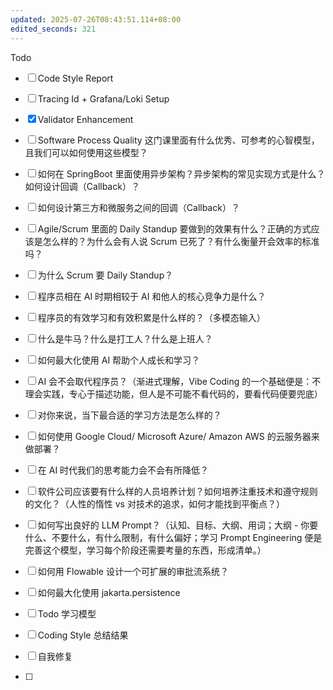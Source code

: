 ```yaml
---
updated: 2025-07-26T08:43:51.114+08:00
edited_seconds: 321
---
```

Todo
- [ ] Code Style Report
- [ ] Tracing Id + Grafana/Loki Setup
- [x] Validator Enhancement
- [ ] Software Process Quality 这门课里面有什么优秀、可参考的心智模型，且我们可以如何使用这些模型？
- [ ] 如何在 SpringBoot 里面使用异步架构？异步架构的常见实现方式是什么？如何设计回调（Callback）？
- [ ] 如何设计第三方和微服务之间的回调（Callback）？
- [ ] Agile/Scrum 里面的 Daily Standup 要做到的效果有什么？正确的方式应该是怎么样的？为什么会有人说 Scrum 已死了？有什么衡量开会效率的标准吗？
- [ ] 为什么 Scrum 要 Daily Standup？
- [ ] 程序员相在 AI 时期相较于 AI 和他人的核心竞争力是什么？
- [ ] 程序员的有效学习和有效积累是什么样的？（多模态输入）
- [ ] 什么是牛马？什么是打工人？什么是上班人？
- [ ] 如何最大化使用 AI 帮助个人成长和学习？
- [ ] AI 会不会取代程序员？（渐进式理解，Vibe Coding 的一个基础便是：不理会实践，专心于描述功能，但人是不可能不看代码的，要看代码便要兜底）
- [ ] 对你来说，当下最合适的学习方法是怎么样的？
- [ ] 如何使用 Google Cloud/ Microsoft Azure/ Amazon AWS 的云服务器来做部署？
- [ ] 在 AI 时代我们的思考能力会不会有所降低？
- [ ] 软件公司应该要有什么样的人员培养计划？如何培养注重技术和遵守规则的文化？（人性的惰性 vs 对技术的追求，如何才能找到平衡点？）
- [ ] 如何写出良好的 LLM Prompt？（认知、目标、大纲、用词；大纲 - 你要什么、不要什么，有什么限制，有什么偏好；学习 Prompt Engineering 便是完善这个模型，学习每个阶段还需要考量的东西，形成清单。）
- [ ] 如何用 Flowable 设计一个可扩展的审批流系统？
- [ ] 如何最大化使用 jakarta.persistence

- [ ] Todo 学习模型
- [ ] Coding Style 总结结果
- [ ] 自我修复
- [ ] 


